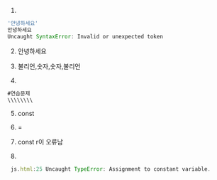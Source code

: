 1.
```js
'안녕하세요'
안녕하세요
Uncaught SyntaxError: Invalid or unexpected token
```

2. 안녕하세요

3. 불리언,숫자,숫자,불리언

4.
```js
#연습문제
\\\\\\\\
```
5. const

6. =

7. const r이 오류남

8.
```js
 js.html:25 Uncaught TypeError: Assignment to constant variable.
 ```